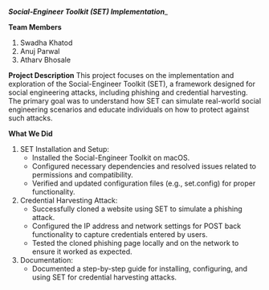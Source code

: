 _**Social-Engineer Toolkit (SET) Implementation**__

**Team Members**
1. Swadha Khatod
2. Anuj Parwal
3. Atharv Bhosale

**Project Description**
This project focuses on the implementation and exploration of the Social-Engineer Toolkit (SET), a framework designed for social engineering attacks, including phishing and credential harvesting. The primary goal was to understand how SET can simulate real-world social engineering scenarios and educate individuals on how to protect against such attacks.

**What We Did**
1. SET Installation and Setup:
     * Installed the Social-Engineer Toolkit on macOS.
     * Configured necessary dependencies and resolved issues related to permissions and compatibility.
     * Verified and updated configuration files (e.g., set.config) for proper functionality.
2. Credential Harvesting Attack:
     * Successfully cloned a website using SET to simulate a phishing attack.
     * Configured the IP address and network settings for POST back functionality to capture credentials entered by users.
     * Tested the cloned phishing page locally and on the network to ensure it worked as expected.
3. Documentation:
     * Documented a step-by-step guide for installing, configuring, and using SET for credential harvesting attacks.
